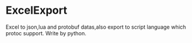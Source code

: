 # ExcelExport
Excel to json,lua and protobuf datas,also export to script language which protoc support. Write by python.
